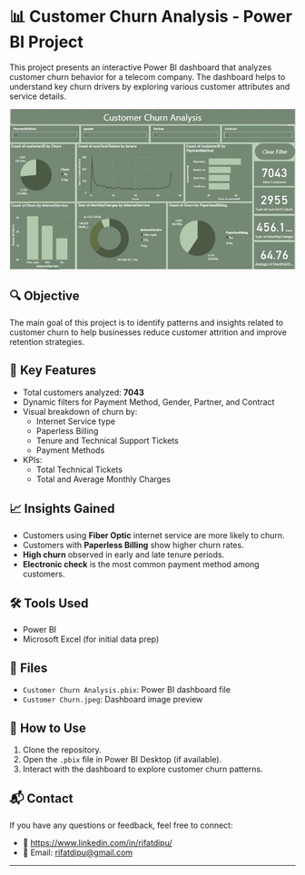 # 📊 Customer Churn Analysis - Power BI Project

This project presents an interactive Power BI dashboard that analyzes customer churn behavior for a telecom company. The dashboard helps to understand key churn drivers by exploring various customer attributes and service details.

![Customer Churn Dashboard](Customer%20Churn.jpeg)

## 🔍 Objective

The main goal of this project is to identify patterns and insights related to customer churn to help businesses reduce customer attrition and improve retention strategies.

## 📌 Key Features

- Total customers analyzed: **7043**
- Dynamic filters for Payment Method, Gender, Partner, and Contract
- Visual breakdown of churn by:
  - Internet Service type
  - Paperless Billing
  - Tenure and Technical Support Tickets
  - Payment Methods
- KPIs: 
  - Total Technical Tickets
  - Total and Average Monthly Charges

## 📈 Insights Gained

- Customers using **Fiber Optic** internet service are more likely to churn.
- Customers with **Paperless Billing** show higher churn rates.
- **High churn** observed in early and late tenure periods.
- **Electronic check** is the most common payment method among customers.

## 🛠 Tools Used

- Power BI
- Microsoft Excel (for initial data prep)

## 📁 Files

- `Customer Churn Analysis.pbix`: Power BI dashboard file
- `Customer Churn.jpeg`: Dashboard image preview

## 🚀 How to Use

1. Clone the repository.
2. Open the `.pbix` file in Power BI Desktop (if available).
3. Interact with the dashboard to explore customer churn patterns.

## 📬 Contact

If you have any questions or feedback, feel free to connect:

- 💼 https://www.linkedin.com/in/rifatdipu/
- 📧 Email: rifatdipu@gmail.com

---

